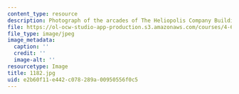 ```yaml
---
content_type: resource
description: Photograph of the arcades of The Heliopolis Company Buildings.
file: https://ol-ocw-studio-app-production.s3.amazonaws.com/courses/4-615-the-architecture-of-cairo-spring-2002/e2b60f11e442c078289a00950556f0c5_1182.jpg
file_type: image/jpeg
image_metadata:
  caption: ''
  credit: ''
  image-alt: ''
resourcetype: Image
title: 1182.jpg
uid: e2b60f11-e442-c078-289a-00950556f0c5
---
```

